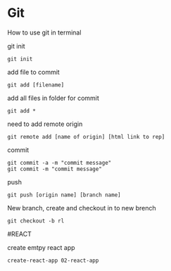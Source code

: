 # Git
How to use git in terminal

git init
```shell
git init
```

add file to commit
```shell
git add [filename] 
```


add all files in folder for commit
```shell
git add *
```


need to add remote origin
```shell
git remote add [name of origin] [html link to rep]
```

commit
```shell
git commit -a -m "commit message"
git commit -m "commit message"
```

push
```shell
git push [origin name] [branch name]
```

New branch, create and checkout in to new brench
```shell
git checkout -b rl
```

#REACT

create emtpy react app 
```shell
create-react-app 02-react-app
```


